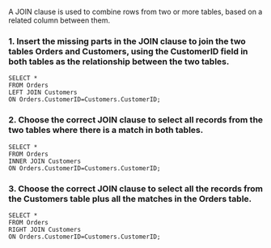 A JOIN clause is used to combine rows from two or more tables, based on a related column between them. 
### 1. Insert the missing parts in the JOIN clause to join the two tables Orders and Customers, using the CustomerID field in both tables as the relationship between the two tables.
```
SELECT *
FROM Orders
LEFT JOIN Customers
ON Orders.CustomerID=Customers.CustomerID;
```
### 2. Choose the correct JOIN clause to select all records from the two tables where there is a match in both tables.
```
SELECT *
FROM Orders
INNER JOIN Customers
ON Orders.CustomerID=Customers.CustomerID;
```
### 3. Choose the correct JOIN clause to select all the records from the Customers table plus all the matches in the Orders table.
```
SELECT *
FROM Orders
RIGHT JOIN Customers
ON Orders.CustomerID=Customers.CustomerID;
```
